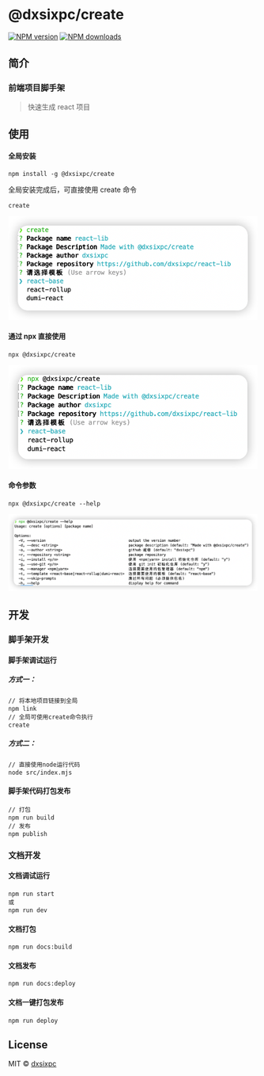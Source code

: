 # @dxsixpc/create

[![NPM version](https://img.shields.io/npm/v/@dxsixpc/create.svg?style=flat)](https://npmjs.org/package/@dxsixpc/create)
[![NPM downloads](http://img.shields.io/npm/dm/@dxsixpc/create.svg?style=flat)](https://npmjs.org/package/@dxsixpc/create)

## 简介

### 前端项目脚手架

> 快速生成 react 项目

## 使用

#### 全局安装

```shell
npm install -g @dxsixpc/create
```

全局安装完成后，可直接使用 create 命令

```shell
create
```

![create](static/img/create.png)

#### 通过 npx 直接使用

```shell
npx @dxsixpc/create
```

![npx_@dxsixpc-create](static/img/npx_@dxsixpc-create.png)

#### 命令参数

```shell
npx @dxsixpc/create --help
```

![help](static/img/help.png)

## 开发

### 脚手架开发

#### 脚手架调试运行

##### 方式一：

```shell
// 将本地项目链接到全局
npm link
// 全局可使用create命令执行
create
```

##### 方式二：

```shell
// 直接使用node运行代码
node src/index.mjs
```

#### 脚手架代码打包发布

```shell
// 打包
npm run build
// 发布
npm publish
```

### 文档开发

#### 文档调试运行

```shell
npm run start
或
npm run dev
```

#### 文档打包

```shell
npm run docs:build
```

#### 文档发布

```shell
npm run docs:deploy
```

#### 文档一键打包发布

```shell
npm run deploy
```

## License

MIT © [dxsixpc](https://github.com/dxsixpc)
